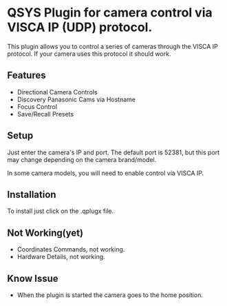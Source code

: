 
# QSYS Plugin for camera control via VISCA IP (UDP) protocol.

This plugin allows you to control a series of cameras through the VISCA IP protocol.
If your camera uses this protocol it should work.


## Features

- Directional Camera Controls
- Discovery Panasonic Cams via Hostname
- Focus Control
- Save/Recall Presets


## Setup

Just enter the camera's IP and port. The default port is 52381, but this port may change depending on the camera brand/model.

In some camera models, you will need to enable control via VISCA IP.
## Installation

To install just click on the .qplugx file.
    
## Not Working(yet)

- Coordinates Commands, not working.
- Hardware Details, not working.

## Know Issue

- When the plugin is started the camera goes to the home position.